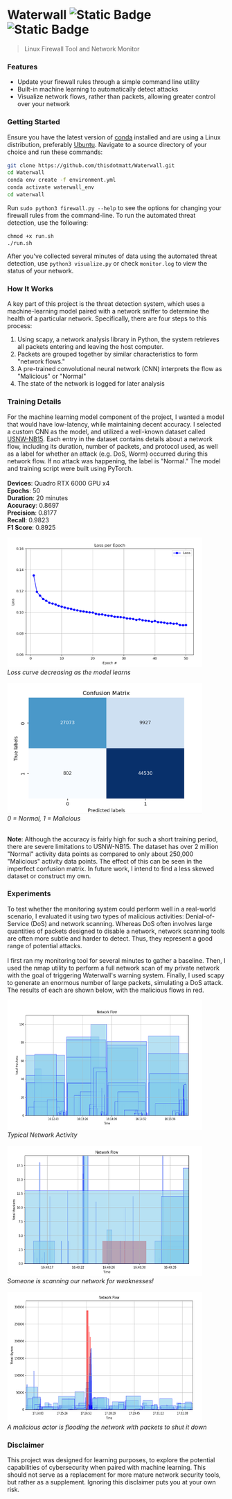 # Waterwall ![Static Badge](https://img.shields.io/badge/Language-Python-green) ![Static Badge](https://img.shields.io/badge/Area-Cybersecurity-blue)
> Linux Firewall Tool and Network Monitor

### Features
- Update your firewall rules through a simple command line utility
- Built-in machine learning to automatically detect attacks
- Visualize network flows, rather than packets, allowing greater control over your network

### Getting Started
Ensure you have the latest version of [conda](https://docs.conda.io/en/latest/) installed and are using a Linux distribution, preferably [Ubuntu](https://ubuntu.com/download). Navigate to a source directory of your choice and run these commands:
```bash
git clone https://github.com/thisdotmatt/Waterwall.git
cd Waterwall
conda env create -f environment.yml
conda activate waterwall_env
cd waterwall
```

Run `sudo python3 firewall.py --help` to see the options for changing your firewall rules from the command-line.
To run the automated threat detection, use the following:
```
chmod +x run.sh
./run.sh
```
After you've collected several minutes of data using the automated threat detection, use `python3 visualize.py` or check `monitor.log` to view the status of your network.

### How It Works
A key part of this project is the threat detection system, which uses a machine-learning model paired with a network sniffer to determine the health of a particular network. Specifically, there are four steps to this process:
1. Using scapy, a network analysis library in Python, the system retrieves all packets entering and leaving the host computer.
2. Packets are grouped together by similar characteristics to form "network flows."
3. A pre-trained convolutional neural network (CNN) interprets the flow as "Malicious" or "Normal"
4. The state of the network is logged for later analysis

### Training Details
For the machine learning model component of the project, I wanted a model that would have low-latency, while maintaining decent accuracy. I selected a custom CNN as the model, and utilized a well-known dataset called [USNW-NB15](https://research.unsw.edu.au/projects/unsw-nb15-dataset). Each entry in the dataset contains details about a network flow, including its duration, number of packets, and protocol used, as well as a label for whether an attack (e.g. DoS, Worm) occurred during this network flow. If no attack was happening, the label is "Normal." The model and training script were built using PyTorch.
<br><br>
**Devices**: Quadro RTX 6000 GPU x4<br>
**Epochs**: 50<br>
**Duration**: 20 minutes<br>
**Accuracy**: 0.8697<br>
**Precision**: 0.8177<br>
**Recall**: 0.9823<br>
**F1 Score**: 0.8925<br>

<img src="./media/epoch_loss.png" width="450" height="300" /><br>
<i>Loss curve decreasing as the model learns</i><br><br>
<img src="./media/confusion_8172024.png" width="450" height="300" /><br>
<i>0 = Normal, 1 = Malicious</i><br><br>

**Note**: Although the accuracy is fairly high for such a short training period, there are severe limitations to USNW-NB15. The dataset has over 2 million "Normal" activity data points as compared to only about 250,000 "Malicious" activity data points. The effect of this can be seen in the imperfect confusion matrix. In future work, I intend to find a less skewed dataset or construct my own.

### Experiments
To test whether the monitoring system could perform well in a real-world scenario, I evaluated it using two types of malicious activities: Denial-of-Service (DoS) and network scanning. Whereas DoS often involves large quantities of packets designed to disable a network, network scanning tools are often more subtle and harder to detect. Thus, they represent a good range of potential attacks.
<br><br>I first ran my monitoring tool for several minutes to gather a baseline. Then, I used the nmap utility to perform a full network scan of my private network with the goal of triggering Waterwall's warning system. Finally, I used scapy to generate an enormous number of large packets, simulating a DoS attack. The results of each are shown below, with the malicious flows in red.

<img src="./media/network_flow.png" width="450" height="300" /><br>
*Typical Network Activity*
<br>
<br>
<img src="./media/network_scan.png" width="450" height="300" /><br>
*Someone is scanning our network for weaknesses!*
<br>
<br>
<img src="./media/dos_simulated.png" width="450" height="300" /><br>
*A malicious actor is flooding the network with packets to shut it down*

### Disclaimer
This project was designed for learning purposes, to explore the potential capabilities of cybersecurity when paired with machine learning. This should not serve as a replacement for more mature network security tools, but rather as a supplement. Ignoring this disclaimer puts you at your own risk.